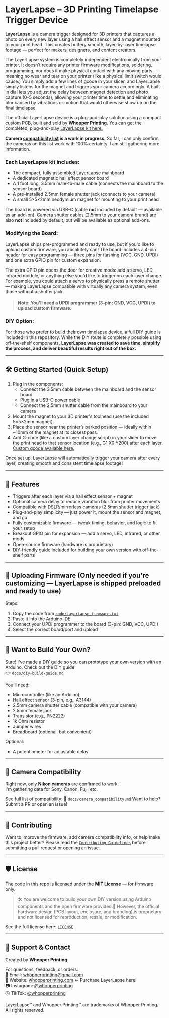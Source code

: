 # LayerLapse – 3D Printing Timelapse Trigger Device

**LayerLapse** is a camera trigger designed for 3D printers that captures a photo on every new layer using a hall effect sensor and a magnet mounted to your print head. This creates buttery smooth, layer-by-layer timelapse footage — perfect for makers, designers, and content creators.  

The LayerLapse system is completely independent electronically from your printer. It doesn’t require any printer firmware modifications, soldering, programming, nor does it make physical contact with any moving parts — meaning no wear and tear on your printer (like a physical limit switch would cause.) You simply add a few lines of gcode in your slicer, and LayerLapse simply listens for the magnet and triggers your camera accordingly. A built-in dial lets you adjust the delay between magnet detection and photo capture (0–5 seconds), allowing your printer time to settle and eliminating blur caused by vibrations or motion that would otherwise show up on the final timelapse.

The official LayerLapse device is a plug-and-play solution using a compact custom PCB, built and sold by **Whopper Printing**. You can get the completed, plug-and-play [LayerLapse kit here.](https://whopperprinting.com/)

**Camera [compatibility list](docs/camera_compatibility.md) is a work in progress.** So far, I can only confirm the cameras on this list work with 100% certainty. I am still gathering more information.

### Each LayerLapse kit includes:

- The compact, fully assembled LayerLapse mainboard
- A dedicated magnetic hall effect sensor board
- A 1 foot long, 3.5mm male-to-male cable (connects the mainboard to the sensor board)
- A pre-installed 2.5mm female shutter jack (connects to your camera)
- A small 5×5×2mm neodymium magnet for mounting to your print head

The board is powered via USB-C (cable **not** included by default — available as an add-on).
Camera shutter cables (2.5mm to your camera brand) are also **not** included by default, but will be available as optional add-ons.

### Modifying the Board:

LayerLapse ships pre-programmed and ready to use, but if you'd like to upload custom firmware, you absolutely can! The board includes a 4-pin header for easy programming — three pins for flashing (VCC, GND, UPDI) and one extra GPIO pin for custom expansion.

The extra GPIO pin opens the door for creative mods: add a servo, LED, infrared module, or anything else you'd like to trigger on each layer change. For example, you could attach a servo to physically press a remote shutter — making LayerLapse compatible with virtually any camera system, even those without a shutter jack.

> #### **Note:** You'll need a UPDI programmer (3-pin: GND, VCC, UPDI) to upload custom firmware.

### DIY Option:

For those who prefer to build their own timelapse device, a full DIY guide is included in this repository. While the DIY route is completely possible using off-the-shelf components, **LayerLapse was created to save time, simplify the process, and deliver beautiful results right out of the box.**

---

## 🛠️ Getting Started (Quick Setup)

1. Plug in the components:
   - Connect the 3.5mm cable between the mainboard and the sensor board
   - Plug in a USB-C power cable
   - Connect the 2.5mm shutter cable from the mainboard to your camera
2. Mount the magnet to your 3D printer's toolhead (use the included 5×5×2mm magnet).
3. Place the sensor near the printer’s parked position — ideally within ~10mm of the magnet at its closest pass.
4. Add G-code (like a custom layer change script) in your slicer to move the print head to that sensor location (e.g., G1 X0 Y200) after each layer. [Custom gcode available here.](code/custom-gcode)

Once set up, LayerLapse will automatically trigger your camera after every layer, creating smooth and consistent timelapse footage!

---

## 🎯 Features

- Triggers after each layer via a hall effect sensor + magnet
- Optional camera delay to reduce vibration blur from printer movements
- Compatible with DSLR/mirrorless cameras (2.5mm shutter trigger jack)
- Plug-and-play simplicity — just power it, mount the sensor and magnet, and go
- Fully customizable firmware — tweak timing, behavior, and logic to fit your setup
- Breakout GPIO pin for expansion — add a servo, LED, infrared, or other mods
- Open-source firmware (hardware is proprietary)
- DIY-friendly guide included for building your own version with off-the-shelf parts

---

## 🔧 Uploading Firmware (Only needed if you're customizing — LayerLapse is shipped preloaded and ready to use)

Steps:
1. Copy the code from [`code/LayerLapse_firmware.txt`](code/DIY_LayerLapse_firmware.txt)
2. Paste it into the Arduino IDE
3. Connect your UPDI programmer to the board (3-pin: GND, VCC, UPDI)
4. Select the correct board/port and upload

---

## 🧠 Want to Build Your Own?

Sure! I've made a DIY guide so you can prototype your own version with an Arduino. Check out the DIY guide:  
👉 [`docs/diy-build-guide.md`](docs/diy-build-guide.md)

You’ll need:
- Microcontroller (like an Arduino)
- Hall effect sensor (3-pin, e.g., A3144)
- 2.5mm camera shutter cable (compatible with your camera)
- 2.5mm female jack
- Transistor (e.g., PN2222)
- 1k Ohm resistor
- Jumper wires
- Breadboard (optional, but convenient)

Optional:
- A potentiometer for adjustable delay

---

## 📸 Camera Compatibility

Right now, only **Nikon cameras** are confirmed to work.  
I'm gathering data for Sony, Canon, Fuji, etc.

See full list of compatibility: 
📂 [`docs/camera_compatibility.md`](docs/camera_compatibility.md)
Want to help? Submit a PR or open an issue!

---

## 🤝 Contributing

Want to improve the firmware, add camera compatibility info, or help make this project better?
Please read the [`Contributing Guidelines`](CONTRIBUTING.md) before submitting a pull request or opening an issue.

---

## 🛡️ License

The code in this repo is licensed under the **MIT License** — for firmware only.  

> 🛠️ You are welcome to build your own DIY version using Arduino components and the open firmware provided.🚫 However, the official hardware design (PCB layout, enclosure, and branding) is proprietary and not licensed for reproduction, resale, or modification.

See the full license here: [`LICENSE`](LICENSE)

---

## 💬 Support & Contact

Created by **Whopper Printing**  

For questions, feedback, or orders:  
📩 Email: whopperprinting@gmail.com  
🔗 Website: [whopperprinting.com](https://whopperprinting.com/) <- Purchase LayerLapse here!  
📷 Instagram: [@whopperprinting](https://instagram.com/whopperprinting)  
🕒 TikTok: [@whopperprinting](https://www.tiktok.com/@whopperprinting?is_from_webapp=1&sender_device=pc)

LayerLapse™ and Whopper Printing™ are trademarks of Whopper Printing. All rights reserved.
